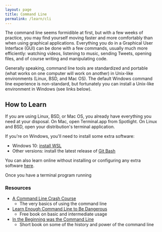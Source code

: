 ```yaml
---
layout: page
title: Command Line
permalink: /learn/cli
---
```


The command line seems formidible at first, but with a few weeks of practice,
you may find yourself moving faster and more comfortably than when using
graphical applications. Everything you do in a Graphical User Interface (GUI)
can be done with a few commands, usually much more efficiently: watching videos,
listening to music, sending Tweets, opening files, and of course writing and
manipulating code.

Generally speaking, command line tools are standardized and portable (what works
on one computer will work on another) in Unix-like environments (Linux, BSD, and
Mac OS). The default Windows command line experience is non-standard, but
fortunately you can install a Unix-like environment in Windows (see links
below).

## How to Learn

If you are using Linux, BSD, or Mac OS, you already have everything you need at
your disposal. On Mac, open Terminal.app from Spotlight. On Linux and BSD, open
your distribution's terminal application.

If you're on Windows, you'll need to install some extra software:

* Windows 10: [install WSL](https://wsl-guide.kennethreitz.org/en/latest/installation.html)
* Other versions: install the latest release of [Git Bash](https://gitforwindows.org/)

You can also learn online without installing or configuring any extra software
[here](https://www.katacoda.com/courses/ubuntu/playground).

Once you have a terminal program running

### Resources

* [A Command Line Crash Course](https://www.vikingcodeschool.com/web-development-basics/a-command-line-crash-course)
    - The very basics of using the command line
* [Learn Enough Command Line to Be Dangerous](https://www.learnenough.com/command-line-tutorial/basics)
    - Free book on basic and intermediate usage
* [In the Beginning was the Command Line](https://smorgasborg.artlung.com/C_R_Y_P_T_O_N_O_M_I_C_O_N.shtml)
    - Short book on some of the history and power of the command line
